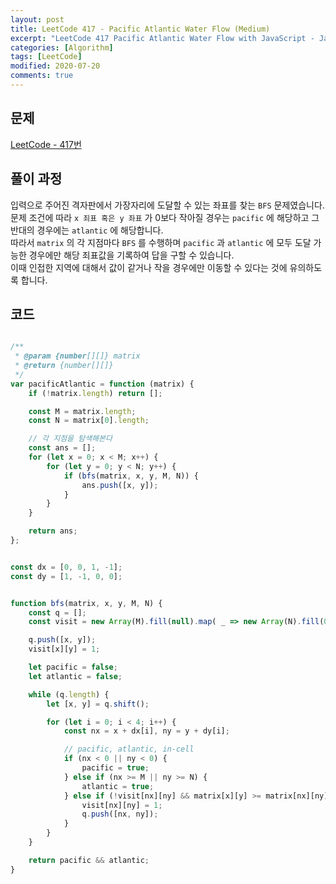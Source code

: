```yaml
---
layout: post
title: LeetCode 417 - Pacific Atlantic Water Flow (Medium)
excerpt: "LeetCode 417 Pacific Atlantic Water Flow with JavaScript - Javascript 코딩 테스트 대비"
categories: [Algorithm]
tags: [LeetCode]
modified: 2020-07-20
comments: true
---
```


## 문제
[LeetCode - 417번](https://leetcode.com/problems/pacific-atlantic-water-flow/)

## 풀이 과정
입력으로 주어진 격자판에서 가장자리에 도달할 수 있는 좌표를 찾는 `BFS` 문제였습니다. <br>
문제 조건에 따라 `x 죄표 혹은 y 좌표` 가 0보다 작아질 경우는 `pacific` 에 해당하고 그 반대의 경우에는 `atlantic` 에 해당합니다. <br>
따라서 `matrix` 의 각 지점마다 `BFS` 를 수행하며 `pacific` 과 `atlantic` 에 모두 도달 가능한 경우에만 해당 죄표값을 기록하여 답을 구할 수 있습니다. <br>
이때 인접한 지역에 대해서 값이 같거나 작을 경우에만 이동할 수 있다는 것에 유의하도록 합니다. <br>


## 코드

~~~ javascript

/**
 * @param {number[][]} matrix
 * @return {number[][]}
 */
var pacificAtlantic = function (matrix) {
    if (!matrix.length) return [];

    const M = matrix.length;
    const N = matrix[0].length;

    // 각 지점을 탐색해본다
    const ans = [];
    for (let x = 0; x < M; x++) {
        for (let y = 0; y < N; y++) {
            if (bfs(matrix, x, y, M, N)) {
                ans.push([x, y]);
            }
        }
    }

    return ans;
};


const dx = [0, 0, 1, -1];
const dy = [1, -1, 0, 0];


function bfs(matrix, x, y, M, N) {
    const q = [];
    const visit = new Array(M).fill(null).map( _ => new Array(N).fill(0));

    q.push([x, y]);
    visit[x][y] = 1;

    let pacific = false;
    let atlantic = false;

    while (q.length) {
        let [x, y] = q.shift();

        for (let i = 0; i < 4; i++) {
            const nx = x + dx[i], ny = y + dy[i];

            // pacific, atlantic, in-cell
            if (nx < 0 || ny < 0) {
                pacific = true;
            } else if (nx >= M || ny >= N) {
                atlantic = true;
            } else if (!visit[nx][ny] && matrix[x][y] >= matrix[nx][ny]) {
                visit[nx][ny] = 1;
                q.push([nx, ny]);
            }
        }
    }

    return pacific && atlantic;
}

~~~
